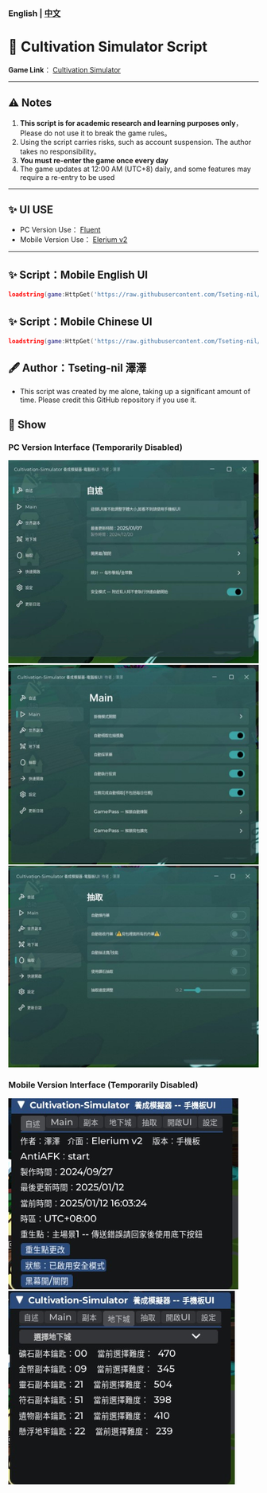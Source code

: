 ### English | [中文](README.md)
# 🌟  Cultivation Simulator Script

**Game Link**：  [Cultivation Simulator ](https://www.roblox.com/games/18645473062/UPD21-Cultivation-Simulator)

---

## ⚠️ Notes
1. **This script is for academic research and learning purposes only**，Please do not use it to break the game rules。
2. Using the script carries risks, such as account suspension. The author takes no responsibility。
3. **You must re-enter the game once every day**
4. The game updates at 12:00 AM (UTC+8) daily, and some features may require a re-entry to be used
   
---

## ✨ UI USE
- PC Version Use： [Fluent](https://github.com/dawid-scripts/Fluent)
- Mobile Version Use： [Elerium v2](https://github.com/memejames/elerium-v2-ui-library)

---

## ✨ Script：Mobile English UI
```lua
loadstring(game:HttpGet('https://raw.githubusercontent.com/Tseting-nil/-Cultivation-Simulator-script/refs/heads/main/%E6%89%8B%E6%A9%9F%E7%AB%AFUI/English%20script.lua'))()
```

## ✨ Script：Mobile Chinese UI
```lua
loadstring(game:HttpGet('https://raw.githubusercontent.com/Tseting-nil/-Cultivation-Simulator-script/refs/heads/main/%E6%89%8B%E6%A9%9F%E7%AB%AFUI/chinese%20script.lua'))()
```

## 🖋 Author：Tseting-nil 澤澤 
  - This script was created by me alone, taking up a significant amount of time. Please credit this GitHub repository if you use it.
  
## 📸 Show

### PC Version Interface (Temporarily Disabled)
![電腦版 UI 展示 1](https://github.com/Tseting-nil/-Cultivation-Simulator-script/blob/main/%E5%9C%96%E7%89%87/%E6%BC%94%E7%A4%BA1.jpg)  
![電腦版 UI 展示 2](https://github.com/Tseting-nil/-Cultivation-Simulator-script/blob/main/%E5%9C%96%E7%89%87/%E6%BC%94%E7%A4%BA2.jpg)  
![電腦版 UI 展示 3](https://github.com/Tseting-nil/-Cultivation-Simulator-script/blob/main/%E5%9C%96%E7%89%87/%E6%BC%94%E7%A4%BA3.jpg)  

### Mobile Version Interface (Temporarily Disabled)
![手機版 UI 展示 1](https://github.com/Tseting-nil/-Cultivation-Simulator-script/blob/main/%E5%9C%96%E7%89%87/%E6%BC%94%E7%A4%BA4.jpg)  
![手機版 UI 展示 2](https://github.com/Tseting-nil/-Cultivation-Simulator-script/blob/main/%E5%9C%96%E7%89%87/%E6%BC%94%E7%A4%BA5.jpg)  


